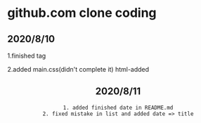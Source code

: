 # github.com clone coding

## 2020/8/10
   1.finished <head> tag
   
   2.added main.css(didn't complete it) html-added <header>
## 2020/8/11
    1. added finished date in README.md
    2. fixed mistake in list and added date => title